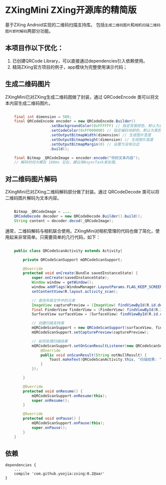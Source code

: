 # ZXingMini ZXing开源库的精简版

基于ZXing Android实现的二维码扫描支持库。
包括`生成二维码图片`和`相机扫描二维码图片即时解码`两部分功能。

## 本项目作以下优化：

1. 已创建QRCode Library，可以直接通过dependencies引入依赖使用。
2. 精简ZXing官方项目的例子，app模块为完整使用演示代码；


## 生成二维码图片

ZXingMini已对ZXing生成二维码图做了封装，通过 QRCodeEncode 类可以将文本内容生成二维码图片。

```java

    final int dimension = 500;
    final QRCodeEncode encoder = new QRCodeEncode.Builder()
                    .setBackgroundColor(0xFFFFFF) // 指定背景颜色，默认为白色
                    .setCodeColor(0xFF000000) // 指定编码块颜色，默认为黑色
                    .setOutputBitmapWidth(dimension) // 生成图片宽度
                    .setOutputBitmapHeight(dimension) // 生成图片高度
                    .setOutputBitmapMargin(0) // 设置为没有白边
                    .build();

    final Bitmap _QRCodeImage = encoder.encode("你的文本内容");
    // 解码时间大概在 160ms 左右，建议用AsyncTask来处理。

```

## 对二维码图片解码

ZXingMini已对ZXing二维码解码部分做了封装。通过 QRCodeDecode 类可以将二维码图片解码为文本内容。

```java

    Bitmap _QRCodeImage = ....
    QRCodeDecode decoder = new QRCodeDecode.Builder().build();
    String content = decoder.decod(_QRCodeImage);

```

通常，二维码解码与相机联合使用。ZXingMini对相机管理的代码也做了简化，使用起来非常简单。只需要简单的几行代码，如下：

```java

    public class QRCodeScanActivity extends Activity{

        private QRCodeScanSupport mQRCodeScanSupport;

        @Override
        protected void onCreate(Bundle savedInstanceState) {
            super.onCreate(savedInstanceState);
            Window window = getWindow();
            window.addFlags(WindowManager.LayoutParams.FLAG_KEEP_SCREEN_ON);
            setContentView(R.layout.activity_scan);

            // 查找布局文件中的元素
            ImageView capturePreview = (ImageView) findViewById(R.id.decode_preview);
            final FinderView finderView = (FinderView) findViewById(R.id.capture_viewfinder_view);
            SurfaceView surfaceView = (SurfaceView) findViewById(R.id.capture_preview_view);

            // 创建扫描支持类
            mQRCodeScanSupport = new QRCodeScanSupport(surfaceView, finderView);
            mQRCodeScanSupport.setCapturePreview(capturePreview);

            // 如何处理扫描结果
            mQRCodeScanSupport.setOnScanResultListener(new QRCodeScanSupport.OnScanResultListener() {
                @Override
                public void onScanResult(String notNullResult) {
                    Toast.makeText(QRCodeScanActivity.this, "扫描结果: " + notNullResult, Toast.LENGTH_SHORT).show();
                }
            });

        }

        @Override
        protected void onResume() {
            mQRCodeScanSupport.onResume(this);
            super.onResume();
        }

        @Override
        protected void onPause() {
            mQRCodeScanSupport.onPause(this);
            super.onPause();
        }
    }

```

## 依赖

    dependencies {
        ...
        compile 'com.github.yoojia:zxing:0.2@aar'
    }